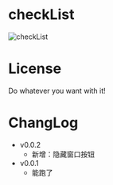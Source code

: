 # checkList

![checkList](https://socialify.git.ci/initialencounter/checkList/image?description=1&font=Rokkitt&forks=1&issues=1&language=1&name=1&owner=1&pattern=Diagonal%20Stripes&pulls=1&stargazers=1&theme=Dark)

# License

Do whatever you want with it!

# ChangLog

- v0.0.2
  - 新增：隐藏窗口按钮
- v0.0.1
  - 能跑了
